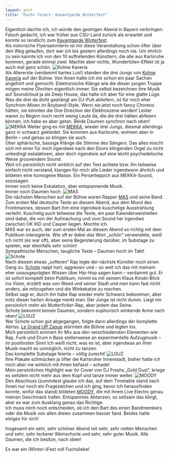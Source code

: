 ```yaml
---
layout: post
title: "Fuchs feiert: Kavantgarde Winterfest"
---
```


Eigentlich dachte ich, ich würde den gestrigen Abend in Bayern verbringen.
Falsch gedacht, ich war früher aus CSU-Land zurück als erwartet und konnte so (endlich) zum [Kavantgarde Winterfest](https://www.facebook.com/events/1381659878753220/).  
Als notorische Flyersammlerin ist mir diese Veranstaltung schon öfter über den Weg gelaufen, dort war ich bis gestern allerdings noch nie. 
Um ehrlich zu sein kannte ich von den 10 auftretenden Künstlern, die alle aus Karlsruhe kommen, gerade einmal zwei. Machte aber nichts, Wundertüten-Effekt ist ja auch mal ganz schön. 
![Kolme Kaveria](http://farm4.staticflickr.com/3801/12275974925_a53e7bd092_c.jpg)  
Als Allererste (verdammt hartes Los!) standen die drei Jungs von [Kolme Kaveria](https://www.facebook.com/kolmekaveria) auf der Bühne. Von ihnen hatte ich mir schon ein paar Sachen angehört und gemocht. Elektronische Klänge wie die dieser jungen Truppe mögen meine Öhrchen eigentlich immer. Sie selbst bezeichnen ihre Musik auf Soundcloud ja als Deep House, das halte ich aber für eine glatte Lüge.  
Was die drei da dicht gedrängt am DJ-Pult abliefern, ist für mich eher Synchron-Mixen im Boyband-Style. Wenn sie jetzt noch fancy Choreos hätten, sie könnten die One Direction der Elektroszene werden! 
Leider waren zu Beginn noch recht wenig Leute da, die die drei hätten abfeiern können, ich habe es aber getan. Beide Daumen synchron nach oben! 
![MEKKA](http://farm6.staticflickr.com/5472/12276124233_4da1bc8e31_c.jpg) 
Weiter ging es mit [MEKKA](https://www.facebook.com/megamekka), wieder drei Jungs, diesmal allerdings ganz in schwarz gekleidet. Sie kommen aus Karlsruhe, wohnen aber in Berlin – und genau so klingen sie auch.  
Über sphärische, bassige Klänge die Stimme des Sängers. Das alles mischt sich mit einer für mich irgendwie nach den Doors klingenden Orgel zu nicht unbedingt eskalativem, aber doch irgendwie auf eine leicht psychedelische Weise groovendem Sound.  
Weil ich persönlich nicht wirklich auf den Text achtete bzw. ihn teilweise einfach nicht verstand, klangen für mich alle Lieder irgendwann ähnlich und bildeten eine homogene Masse. Ein Perserteppich aus MEKKA-Sound, sozusagen.  
Immer noch keine Eskalation, aber entspannende Musik.  
Immer noch Daumen hoch. 
![MAS](http://farm8.staticflickr.com/7331/12276396524_6c21a4ac69_c.jpg)  
Die nächsten Menschen auf der Bühne waren Rapper [MAS](www.facebook.com/EMAHES) und seine Band. Zum ersten Mal deutsche Texte an diesem Abend, aus dem Mund des Frontmannes, dessen Bart ihm eine irgendwie kuschelige Ausstrahlung verleiht. Kuschelig auch teilweise die Texte, ein paar Kalenderweisheiten sind dabei, die von der Aufmachung und vom Sound her irgendwo zwischen OK KID und Casper liegen. Mochte ich.  
MAS war es auch, der zum ersten Mal an diesem Abend so richtig mit dem Publikum interagierte. Wie oft er dabei das Wort „schön“ verwendete, weiß ich nicht (es war oft), aber seine Begeisterung darüber, im Substage zu spielen, war ebenfalls sehr schön!  
Sympathische Menschen, taugliche Texte – Daumen hoch im Takt! 
![Schote](http://farm8.staticflickr.com/7349/12276122493_8f692625b3_c.jpg)  
Nach diesem etwas „softeren“ Rap legte der nächste Künstler noch einen Gang zu. [Schote](www.facebook.com/schotemusik) rappt hart, aggressiv und – so weit ich das mit meinem eher unausgeprägten Wissen über Hip-Hop sagen kann – verdammt gut. Er ist sofort komplett beim Publikum, nimmt es mit seinem Klaus Kinski-Blick ins Visier, erzählt was von Weed und seiner Stadt und man kann fast nicht anders, als mitzugehen und die Winkekatze zu machen.  
Selbst sagt er, durch ihn habe Rap wieder mehr Schwanz bekommen, aber trotz dieser harten Ansage merkt man: Der Junge ist nicht dumm. Liegt mir persönlich mehr als Mutterficker-Rap, aber jedem das Seine.  
Schote bekommt keinen Daumen, sondern euphorisch winkende Arme nach oben! 
![LGUZ](http://farm6.staticflickr.com/5521/12275975325_ef82436c96_c.jpg)  
War Schote schon gut abgegangen, folgte dann allerdings der komplette Abriss. [Le Grand Uff Zaque](www.facebook.com/legranduffzaque) stürmten die Bühne und legten los.  
Mich persönlich erinnert ihr Mix aus den verschiedensten Elementen wie Rap, Funk und Drum n Bass stellenweise an experimentelle Aufzugmusik – im positivsten Sinn! Ich weiß nicht, was es ist, aber irgendwas an ihrer Musik macht es unmöglich, nicht zu tanzen.  
Das komplette Substage feierte – völlig zurecht! 
![LGUZ](http://farm8.staticflickr.com/7317/12276528466_0d499eb95f_c.jpg)  
Ihre Plakate schmücken ja öfter die Karlsruher Innenstadt, bisher hatte ich mich aber nie wirklich mit ihnen befasst – schade!  
Mein persönliches Highlight war ihr Cover von DJ Freshs „Gold Dust“, kriege es seitdem nicht mehr aus dem Kopf und tanze immer weiter. 
![MOODY](http://farm8.staticflickr.com/7427/12276527726_8da917506b_c.jpg)  
Den Abschluss (zumindest glaube ich das, auf dem Timetable stand nach ihnen nur noch ein Fragezeichen und ich ging, bevor ich herausfinden konnte, wofür das stand) bildeten [MOODY](https://www.facebook.com/we.are.moody), die mit ihrem Live Electro genau meinen Geschmack trafen. 
Entspanntes Abtanzen, so seltsam das klingt, aber es war zum Ausklang genau das Richtige.  
Ich muss mich noch entscheiden, ob ich den Bart des einen Bandmembers oder die Musik von allen dreien zusammen besser fand. Beides hatte einiges für sich! 

Insgesamt ein sehr, sehr schöner Abend mit sehr, sehr netten Menschen und sehr, sehr leckerer Weinschorle und sehr, sehr guter Musik. Alle Daumen, die ich besitze, nach oben!

Es war ein (Winter-)Fest voll Fuchsliebe!